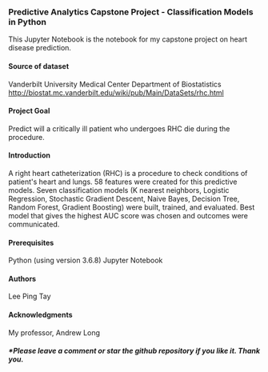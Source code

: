 ### Predictive Analytics Capstone Project - Classification Models in Python
This Jupyter Notebook is the notebook for my capstone project on heart disease prediction.

#### Source of dataset
Vanderbilt University Medical Center Department of Biostatistics
http://biostat.mc.vanderbilt.edu/wiki/pub/Main/DataSets/rhc.html

#### Project Goal 
Predict will a critically ill patient who undergoes RHC die during the procedure.

#### Introduction
A right heart catheterization (RHC) is a procedure to check conditions of patient's heart and lungs. 58 features were created for this predictive models. Seven classification models (K nearest neighbors, Logistic Regression, Stochastic Gradient Descent, Naive Bayes, Decision Tree, Random Forest, Gradient Boosting) were built, trained, and evaluated. Best model that gives the highest AUC score was chosen and outcomes were communicated.

#### Prerequisites 
Python (using version 3.6.8)
Jupyter Notebook

#### Authors
Lee Ping Tay

#### Acknowledgments
My professor, Andrew Long

##### *Please leave a comment or star the github repository if you like it. Thank you.
